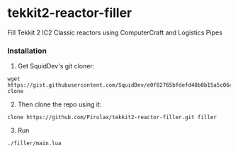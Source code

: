 # tekkit2-reactor-filler
Fill Tekkit 2 IC2 Classic reactors using ComputerCraft and Logistics Pipes

### Installation
1. Get SquidDev's git cloner:
```shell
wget https://gist.githubusercontent.com/SquidDev/e0f82765bfdefd48b0b15a5c06c0603b/raw/clone.min.lua clone
```

2. Then clone the repo using it:
```shell
clone https://github.com/Pirulax/tekkit2-reactor-filler.git filler
```

3. Run
```shell
./filler/main.lua
```
